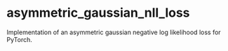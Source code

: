 # asymmetric_gaussian_nll_loss
Implementation of an asymmetric gaussian negative log likelihood loss for PyTorch.
